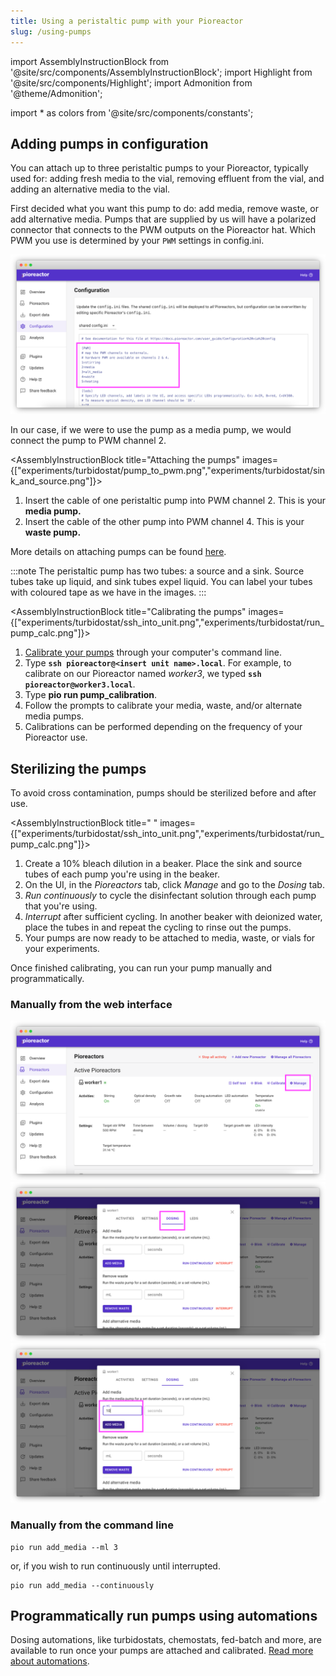 ```yaml
---
title: Using a peristaltic pump with your Pioreactor
slug: /using-pumps
---
```


import AssemblyInstructionBlock from '@site/src/components/AssemblyInstructionBlock';
import Highlight from '@site/src/components/Highlight';
import Admonition from '@theme/Admonition';

import * as colors from '@site/src/components/constants';

## Adding pumps in configuration

You can attach up to three peristaltic pumps to your Pioreactor, typically used for: adding fresh media to the vial, removing effluent from the vial, and adding an alternative media to the vial.


First decided what you want this pump to do: add media, remove waste, or add alternative media. Pumps that are supplied by us will have a polarized connector that connects to the PWM outputs on the Pioreactor hat. Which PWM you use is determined by your `PWM` settings in config.ini.

![](/img/user-guide/pwm_config.png)

In our case, if we were to use the pump as a media pump, we would connect the pump to PWM channel 2.

<AssemblyInstructionBlock title="Attaching the pumps" images={["experiments/turbidostat/pump_to_pwm.png","experiments/turbidostat/sink_and_source.png"]}>

1. Insert the cable of one peristaltic pump into <Highlight color={colors.magenta}>PWM channel 2.</Highlight> This is your **media pump.** 
2. Insert the cable of the other pump into <Highlight color={colors.orange}>PWM channel 4.</Highlight>  This is your **waste pump.**

More details on attaching pumps can be found [here](/user-guide/using-pumps). 

:::note
The peristaltic pump has two tubes: a <Highlight color={colors.red}>source</Highlight> and a <Highlight color={colors.blue}>sink.</Highlight> Source tubes take up liquid, and sink tubes expel liquid. You can label your tubes with coloured tape as we have in the images.
:::

</AssemblyInstructionBlock>

<AssemblyInstructionBlock title="Calibrating the pumps" images={["experiments/turbidostat/ssh_into_unit.png","experiments/turbidostat/run_pump_calc.png"]}>

1. [Calibrate your pumps](/user-guide/hardware-calibrations#pump-calibration) through your computer's command line. 
2.	Type **`ssh pioreactor@<insert unit name>.local`**. For example, to calibrate on our Pioreactor named _worker3_, we typed **`ssh pioreactor@worker3.local`**.
3. Type **pio run pump_calibration**. 
4. Follow the prompts to calibrate your media, waste, and/or alternate media pumps. 
5. Calibrations can be performed depending on the frequency of your Pioreactor use. 

</AssemblyInstructionBlock>

## Sterilizing the pumps

To avoid cross contamination, pumps should be sterilized before and after use. 

<AssemblyInstructionBlock title=" " images={["experiments/turbidostat/ssh_into_unit.png","experiments/turbidostat/run_pump_calc.png"]}>

1. Create a 10% bleach dilution in a beaker. Place the sink and source tubes of each pump you're using in the beaker. 
2. On the UI, in the _Pioreactors_ tab, click _Manage_ and go to the _Dosing_ tab. 
3. _Run continuously_ to cycle the disinfectant solution through each pump that you're using. 
4. _Interrupt_ after sufficient cycling. In another beaker with deionized water, place the tubes in and repeat the cycling to rinse out the pumps. 
5. Your pumps are now ready to be attached to media, waste, or vials for your experiments. 

</AssemblyInstructionBlock>

Once finished calibrating, you can run your pump manually and programmatically.

### Manually from the web interface

![](/img/user-guide/manage_ui.png)
![](/img/user-guide/dosing_ui.png)
![](/img/user-guide/add_media_ui.png)


### Manually from the command line

```
pio run add_media --ml 3
```

or, if you wish to run continuously until interrupted.

```
pio run add_media --continuously
```

## Programmatically run pumps using automations

Dosing automations, like turbidostats, chemostats, fed-batch and more, are available to run once your pumps are attached and calibrated. [Read more about automations](/user-guide/dosing-automations).



